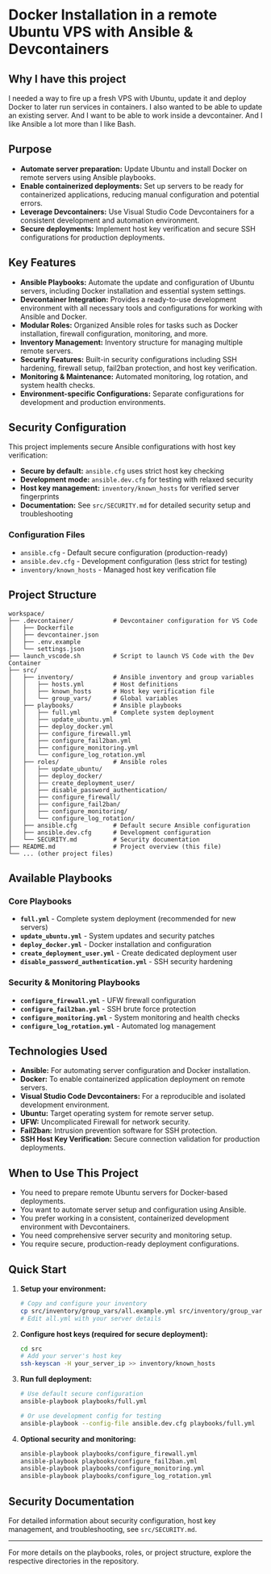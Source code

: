 # Docker Installation in a remote Ubuntu VPS with Ansible & Devcontainers

## Why I have this project

I needed a way to fire up a fresh VPS with Ubuntu, update it and deploy Docker to later run services in containers. I also wanted to be able to update an existing server. And I want to be able to work inside a devcontainer. And I like Ansible a lot more than I like Bash.

## Purpose

- **Automate server preparation:** Update Ubuntu and install Docker on remote servers using Ansible playbooks.
- **Enable containerized deployments:** Set up servers to be ready for containerized applications, reducing manual configuration and potential errors.
- **Leverage Devcontainers:** Use Visual Studio Code Devcontainers for a consistent development and automation environment.
- **Secure deployments:** Implement host key verification and secure SSH configurations for production deployments.

## Key Features

- **Ansible Playbooks:** Automate the update and configuration of Ubuntu servers, including Docker installation and essential system settings.
- **Devcontainer Integration:** Provides a ready-to-use development environment with all necessary tools and configurations for working with Ansible and Docker.
- **Modular Roles:** Organized Ansible roles for tasks such as Docker installation, firewall configuration, monitoring, and more.
- **Inventory Management:** Inventory structure for managing multiple remote servers.
- **Security Features:** Built-in security configurations including SSH hardening, firewall setup, fail2ban protection, and host key verification.
- **Monitoring & Maintenance:** Automated monitoring, log rotation, and system health checks.
- **Environment-specific Configurations:** Separate configurations for development and production environments.

## Security Configuration

This project implements secure Ansible configurations with host key verification:

- **Secure by default:** `ansible.cfg` uses strict host key checking
- **Development mode:** `ansible.dev.cfg` for testing with relaxed security
- **Host key management:** `inventory/known_hosts` for verified server fingerprints
- **Documentation:** See `src/SECURITY.md` for detailed security setup and troubleshooting

### Configuration Files

- `ansible.cfg` - Default secure configuration (production-ready)
- `ansible.dev.cfg` - Development configuration (less strict for testing)
- `inventory/known_hosts` - Managed host key verification file

## Project Structure

```text
workspace/
├── .devcontainer/           # Devcontainer configuration for VS Code
│   ├── Dockerfile
│   ├── devcontainer.json
│   ├── .env.example
│   └── settings.json
├── launch_vscode.sh         # Script to launch VS Code with the Dev Container
├── src/
│   ├── inventory/           # Ansible inventory and group variables
│   │   ├── hosts.yml        # Host definitions
│   │   ├── known_hosts      # Host key verification file
│   │   └── group_vars/      # Global variables
│   ├── playbooks/           # Ansible playbooks
│   │   ├── full.yml         # Complete system deployment
│   │   ├── update_ubuntu.yml
│   │   ├── deploy_docker.yml
│   │   ├── configure_firewall.yml
│   │   ├── configure_fail2ban.yml
│   │   ├── configure_monitoring.yml
│   │   └── configure_log_rotation.yml
│   ├── roles/               # Ansible roles
│   │   ├── update_ubuntu/
│   │   ├── deploy_docker/
│   │   ├── create_deployment_user/
│   │   ├── disable_password_authentication/
│   │   ├── configure_firewall/
│   │   ├── configure_fail2ban/
│   │   ├── configure_monitoring/
│   │   └── configure_log_rotation/
│   ├── ansible.cfg          # Default secure Ansible configuration
│   ├── ansible.dev.cfg      # Development configuration
│   └── SECURITY.md          # Security documentation
├── README.md                # Project overview (this file)
└── ... (other project files)
```

## Available Playbooks

### Core Playbooks

- **`full.yml`** - Complete system deployment (recommended for new servers)
- **`update_ubuntu.yml`** - System updates and security patches
- **`deploy_docker.yml`** - Docker installation and configuration
- **`create_deployment_user.yml`** - Create dedicated deployment user
- **`disable_password_authentication.yml`** - SSH security hardening

### Security & Monitoring Playbooks

- **`configure_firewall.yml`** - UFW firewall configuration
- **`configure_fail2ban.yml`** - SSH brute force protection
- **`configure_monitoring.yml`** - System monitoring and health checks
- **`configure_log_rotation.yml`** - Automated log management

## Technologies Used

- **Ansible:** For automating server configuration and Docker installation.
- **Docker:** To enable containerized application deployment on remote servers.
- **Visual Studio Code Devcontainers:** For a reproducible and isolated development environment.
- **Ubuntu:** Target operating system for remote server setup.
- **UFW:** Uncomplicated Firewall for network security.
- **Fail2ban:** Intrusion prevention software for SSH protection.
- **SSH Host Key Verification:** Secure connection validation for production deployments.

## When to Use This Project

- You need to prepare remote Ubuntu servers for Docker-based deployments.
- You want to automate server setup and configuration using Ansible.
- You prefer working in a consistent, containerized development environment with Devcontainers.
- You need comprehensive server security and monitoring setup.
- You require secure, production-ready deployment configurations.

## Quick Start

1. **Setup your environment:**

   ```bash
   # Copy and configure your inventory
   cp src/inventory/group_vars/all.example.yml src/inventory/group_vars/all.yml
   # Edit all.yml with your server details
   ```

2. **Configure host keys (required for secure deployment):**

   ```bash
   cd src
   # Add your server's host key
   ssh-keyscan -H your_server_ip >> inventory/known_hosts
   ```

3. **Run full deployment:**

   ```bash
   # Use default secure configuration
   ansible-playbook playbooks/full.yml
   
   # Or use development config for testing
   ansible-playbook --config-file ansible.dev.cfg playbooks/full.yml
   ```

4. **Optional security and monitoring:**

   ```bash
   ansible-playbook playbooks/configure_firewall.yml
   ansible-playbook playbooks/configure_fail2ban.yml
   ansible-playbook playbooks/configure_monitoring.yml
   ansible-playbook playbooks/configure_log_rotation.yml
   ```

## Security Documentation

For detailed information about security configuration, host key management, and troubleshooting, see `src/SECURITY.md`.

---

For more details on the playbooks, roles, or project structure, explore the respective directories in the repository.
